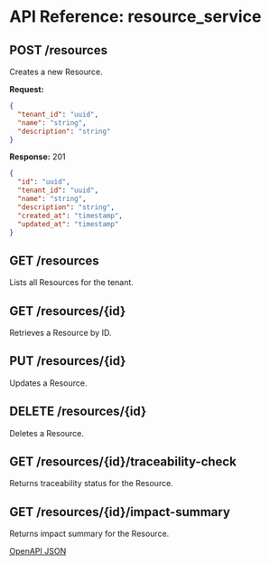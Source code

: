 # API Reference: resource_service

## POST /resources
Creates a new Resource.

**Request:**
```json
{
  "tenant_id": "uuid",
  "name": "string",
  "description": "string"
}
```
**Response:** 201
```json
{
  "id": "uuid",
  "tenant_id": "uuid",
  "name": "string",
  "description": "string",
  "created_at": "timestamp",
  "updated_at": "timestamp"
}
```

## GET /resources
Lists all Resources for the tenant.

## GET /resources/{id}
Retrieves a Resource by ID.

## PUT /resources/{id}
Updates a Resource.

## DELETE /resources/{id}
Deletes a Resource.

## GET /resources/{id}/traceability-check
Returns traceability status for the Resource.

## GET /resources/{id}/impact-summary
Returns impact summary for the Resource.

[OpenAPI JSON](./app/openapi.json)
